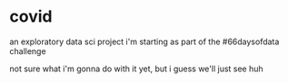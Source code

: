 # covid

an exploratory data sci project i'm starting as part of the #66daysofdata challenge

not sure what i'm gonna do with it yet, but i guess we'll just see huh
